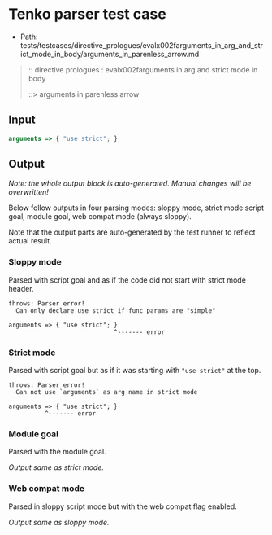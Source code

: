 # Tenko parser test case

- Path: tests/testcases/directive_prologues/evalx002farguments_in_arg_and_strict_mode_in_body/arguments_in_parenless_arrow.md

> :: directive prologues : evalx002farguments in arg and strict mode in body
>
> ::> arguments in parenless arrow

## Input

`````js
arguments => { "use strict"; }
`````

## Output

_Note: the whole output block is auto-generated. Manual changes will be overwritten!_

Below follow outputs in four parsing modes: sloppy mode, strict mode script goal, module goal, web compat mode (always sloppy).

Note that the output parts are auto-generated by the test runner to reflect actual result.

### Sloppy mode

Parsed with script goal and as if the code did not start with strict mode header.

`````
throws: Parser error!
  Can only declare use strict if func params are "simple"

arguments => { "use strict"; }
                             ^------- error
`````

### Strict mode

Parsed with script goal but as if it was starting with `"use strict"` at the top.

`````
throws: Parser error!
  Can not use `arguments` as arg name in strict mode

arguments => { "use strict"; }
          ^------- error
`````


### Module goal

Parsed with the module goal.

_Output same as strict mode._

### Web compat mode

Parsed in sloppy script mode but with the web compat flag enabled.

_Output same as sloppy mode._
